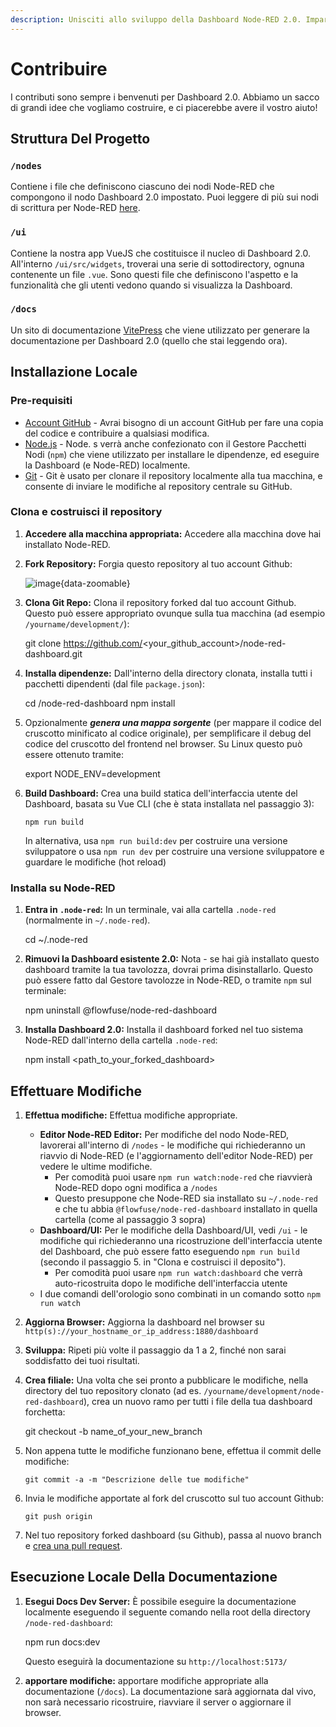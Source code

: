 ```yaml
---
description: Unisciti allo sviluppo della Dashboard Node-RED 2.0. Impara come puoi contribuire a renderlo migliore per tutti.
---
```


# Contribuire

I contributi sono sempre i benvenuti per Dashboard 2.0. Abbiamo un sacco di grandi idee che vogliamo costruire, e ci piacerebbe avere il vostro aiuto!

## Struttura Del Progetto

### `/nodes`

Contiene i file che definiscono ciascuno dei nodi Node-RED che compongono il nodo Dashboard 2.0 impostato. Puoi leggere di più sui nodi di scrittura per Node-RED [here](https://nodered.org/docs/creating-nodes/first-node).

### `/ui`

Contiene la nostra app VueJS che costituisce il nucleo di Dashboard 2.0. All'interno `/ui/src/widgets`, troverai una serie di sottodirectory, ognuna contenente un file `.vue`. Sono questi file che definiscono l'aspetto e la funzionalità che gli utenti vedono quando si visualizza la Dashboard.

### `/docs`

Un sito di documentazione [VitePress](https://vitepress.dev/) che viene utilizzato per generare la documentazione per Dashboard 2.0 (quello che stai leggendo ora).

## Installazione Locale

### Pre-requisiti

- [Account GitHub](https://github.com/) - Avrai bisogno di un account GitHub per fare una copia del codice e contribuire a qualsiasi modifica.
- [Node.js](https://nodejs.org/en/download) - Node. s verrà anche confezionato con il Gestore Pacchetti Nodi (`npm`) che viene utilizzato per installare le dipendenze, ed eseguire la Dashboard (e Node-RED) localmente.
- [Git](https://git-scm.com/downloads) - Git è usato per clonare il repository localmente alla tua macchina, e consente di inviare le modifiche al repository centrale su GitHub.

### Clona e costruisci il repository

1. **Accedere alla macchina appropriata:** Accedere alla macchina dove hai installato Node-RED.

2. **Fork Repository:** Forgia questo repository al tuo account Github:

   ![image](../assets/images/github-pr.png){data-zoomable}

3. **Clona Git Repo:** Clona il repository forked dal tuo account Github. Questo può essere appropriato ovunque sulla tua macchina (ad esempio `/yourname/development/`):

      git clone https://github.com/<your_github_account>/node-red-dashboard.git

4. **Installa dipendenze:** Dall'interno della directory clonata, installa tutti i pacchetti dipendenti (dal file `package.json`):

      cd /node-red-dashboard
      npm install

5. Opzionalmente _**genera una mappa sorgente**_ (per mappare il codice del cruscotto minificato al codice originale), per semplificare il debug del codice del cruscotto del frontend nel browser. Su Linux questo può essere ottenuto tramite:

      export NODE_ENV=development

6. **Build Dashboard:** Crea una build statica dell'interfaccia utente del Dashboard, basata su Vue CLI (che è stata installata nel passaggio 3):

       npm run build

   In alternativa, usa `npm run build:dev` per costruire una versione sviluppatore o usa `npm run dev` per costruire una versione sviluppatore e guardare le modifiche (hot reload)

### Installa su Node-RED

1. **Entra in `.node-red`:** In un terminale, vai alla cartella `.node-red` (normalmente in `~/.node-red`).

      cd ~/.node-red

2. **Rimuovi la Dashboard esistente 2.0:** Nota - se hai già installato questo dashboard tramite la tua tavolozza, dovrai prima disinstallarlo. Questo può essere fatto dal Gestore tavolozze in Node-RED, o tramite `npm` sul terminale:

      npm uninstall @flowfuse/node-red-dashboard

3. **Installa Dashboard 2.0:** Installa il dashboard forked nel tuo sistema Node-RED dall'interno della cartella `.node-red`:

      npm install <path_to_your_forked_dashboard>

## Effettuare Modifiche

1. **Effettua modifiche:** Effettua modifiche appropriate.
   - **Editor Node-RED Editor:** Per modifiche del nodo Node-RED, lavorerai all'interno di `/nodes` - le modifiche qui richiederanno un riavvio di Node-RED (e l'aggiornamento dell'editor Node-RED) per vedere le ultime modifiche.
      - Per comodità puoi usare `npm run watch:node-red` che riavvierà Node-RED dopo ogni modifica a `/nodes`
      - Questo presuppone che Node-RED sia installato su `~/.node-red` e che tu abbia `@flowfuse/node-red-dashboard` installato in quella cartella (come al passaggio 3 sopra)
   - **Dashboard/UI:** Per le modifiche della Dashboard/UI, vedi `/ui` - le modifiche qui richiederanno una ricostruzione dell'interfaccia utente del Dashboard, che può essere fatto eseguendo `npm run build` (secondo il passaggio 5. in "Clona e costruisci il deposito").
      - Per comodità puoi usare `npm run watch:dashboard` che verrà auto-ricostruita dopo le modifiche dell'interfaccia utente
   - I due comandi dell'orologio sono combinati in un comando sotto `npm run watch`

2. **Aggiorna Browser:** Aggiorna la dashboard nel browser su `http(s)://your_hostname_or_ip_address:1880/dashboard`

3. **Sviluppa:** Ripeti più volte il passaggio da 1 a 2, finché non sarai soddisfatto dei tuoi risultati.

4. **Crea filiale:** Una volta che sei pronto a pubblicare le modifiche, nella directory del tuo repository clonato (ad es. `/yourname/development/node-red-dashboard`), crea un nuovo ramo per tutti i file della tua dashboard forchetta:

      git checkout -b name_of_your_new_branch

5. Non appena tutte le modifiche funzionano bene, effettua il commit delle modifiche:

       git commit -a -m "Descrizione delle tue modifiche"

6. Invia le modifiche apportate al fork del cruscotto sul tuo account Github:

       git push origin

7. Nel tuo repository forked dashboard (su Github), passa al nuovo branch e [crea una pull request](https://docs.github.com/en/pull-requests/collaborating-with-pull-requests/proposing-changes-to-your-work-with-pull-requests/creating-a-pull-request).

## Esecuzione Locale Della Documentazione

1. **Esegui Docs Dev Server:** È possibile eseguire la documentazione localmente eseguendo il seguente comando nella root della directory `/node-red-dashboard`:

      npm run docs:dev

   Questo eseguirà la documentazione su `http://localhost:5173/`
2. **apportare modifiche:** apportare modifiche appropriate alla documentazione (`/docs`). La documentazione sarà aggiornata dal vivo, non sarà necessario ricostruire, riavviare il server o aggiornare il browser.
